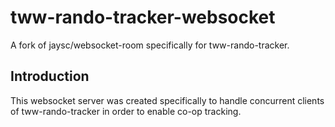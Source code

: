 # tww-rando-tracker-websocket

A fork of jaysc/websocket-room specifically for tww-rando-tracker.

## Introduction

This websocket server was created specifically to handle concurrent clients of tww-rando-tracker in order to enable co-op tracking.
